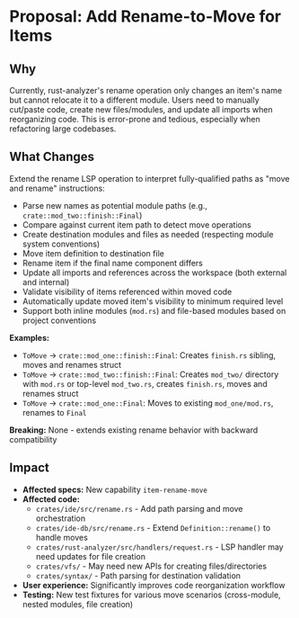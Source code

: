 # Proposal: Add Rename-to-Move for Items

## Why

Currently, rust-analyzer's rename operation only changes an item's name but cannot relocate it to a different module. Users need to manually cut/paste code, create new files/modules, and update all imports when reorganizing code. This is error-prone and tedious, especially when refactoring large codebases.

## What Changes

Extend the rename LSP operation to interpret fully-qualified paths as "move and rename" instructions:

- Parse new names as potential module paths (e.g., `crate::mod_two::finish::Final`)
- Compare against current item path to detect move operations
- Create destination modules and files as needed (respecting module system conventions)
- Move item definition to destination file
- Rename item if the final name component differs
- Update all imports and references across the workspace (both external and internal)
- Validate visibility of items referenced within moved code
- Automatically update moved item's visibility to minimum required level
- Support both inline modules (`mod.rs`) and file-based modules based on project conventions

**Examples:**
- `ToMove` → `crate::mod_one::finish::Final`: Creates `finish.rs` sibling, moves and renames struct
- `ToMove` → `crate::mod_two::finish::Final`: Creates `mod_two/` directory with `mod.rs` or top-level `mod_two.rs`, creates `finish.rs`, moves and renames struct
- `ToMove` → `crate::mod_one::Final`: Moves to existing `mod_one/mod.rs`, renames to `Final`

**Breaking:** None - extends existing rename behavior with backward compatibility

## Impact

- **Affected specs:** New capability `item-rename-move`
- **Affected code:**
  - `crates/ide/src/rename.rs` - Add path parsing and move orchestration
  - `crates/ide-db/src/rename.rs` - Extend `Definition::rename()` to handle moves
  - `crates/rust-analyzer/src/handlers/request.rs` - LSP handler may need updates for file creation
  - `crates/vfs/` - May need new APIs for creating files/directories
  - `crates/syntax/` - Path parsing for destination validation
- **User experience:** Significantly improves code reorganization workflow
- **Testing:** New test fixtures for various move scenarios (cross-module, nested modules, file creation)
